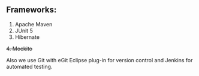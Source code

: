 ## Frameworks:
1. Apache Maven
2. JUnit 5
3. Hibernate

~~4. Mockito~~

Also we use Git with eGit Eclipse plug-in for version control and Jenkins for automated testing.
